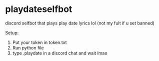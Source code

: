 # playdateselfbot
discord selfbot that plays play date lyrics lol (not my fult if u set banned)

Setup:
1. Put your token in token.txt
2. Run python file
3. type .playdate in a discord chat and wait lmao
